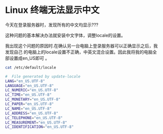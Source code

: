 # Linux 终端无法显示中文

今天在登录服务器时，发现所有的中文均显示???

这种问题的基本解决办法就安装中文字体，调整locale的设置。

我出现这个问题的原因时.在确认另一台电脑上登录服务器可以正确显示之后，我发现自己
的电脑上的locale设置不正确，中英文混合设置。因此我将我的电脑全部设置成en_US即可
。

```bash
cat /etc/default/locale
```

```bash
#  File generated by update-locale
LANG="en_US.UTF-8"
LANGUAGE="en_US.UTF-8"
LC_NUMERIC="en_US.UTF-8"
LC_TIME="en_US.UTF-8"
LC_MONETARY="en_US.UTF-8"
LC_PAPER="en_US.UTF-8"
LC_NAME="en_US.UTF-8"
LC_ADDRESS="en_US.UTF-8"
LC_TELEPHONE="en_US.UTF-8"
LC_MEASUREMENT="en_US.UTF-8"
LC_IDENTIFICATION="en_US.UTF-8"
```

